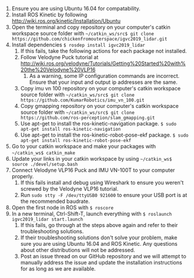 1. Ensure you are using Ubuntu 16.04 for compatability.
2. Install ROS Kinetic by following http://wiki.ros.org/kinetic/Installation/Ubuntu
3. Open the terminal and copy repository on your computer's catkin workspace source folder with
	```~/catkin_ws/src$ git clone https://github.com/chickenfromouterspace/igvc2019_lidar.git```
4. Install dependencies ```$ rosdep install igvc2019_lidar```
	1. If this fails, take the following actions for each package not installed.
	2. Follow Velodyne Puck tutorial at http://wiki.ros.org/velodyne/Tutorials/Getting%20Started%20with%20the%20Velodyne%20VLP16
		1. As a warning, some IP configuration commands are incorrect. Ensure that your input and output ip addresses are the same.
	3. Copy imu vn 100 repository on your computer's catkin workspace source folder with
		```~/catkin_ws/src$ git clone https://github.com/KumarRobotics/imu_vn_100.git```
	4. Copy gmapping repository on your computer's catkin workspace source folder with
		```~/catkin_ws/src$ git clone https://github.com/ros-perception/slam_gmapping.git```
	5. Use apt-get to install the ros-kinetic-navigation package.
		```$ sudo apt-get install ros-kinetic-navigation```
	6. Use apt-get to install the ros-kinetic-robot-pose-ekf package.
		```$ sudo apt-get install ros-kinetic-robot-pose-ekf```
5. Go to your catkin workspace and make your packages with
	```~/catkin_ws$ catkin_make```
6. Update your links in your catkin workspace by using ```~/catkin_ws$ source ./devel/setup.bash```
7. Connect Velodyne VLP16 Puck and IMU VN-100T to your computer properly.
	1. If this fails install and debug using Wireshark to ensure you weren't screwed by the Velodyne VLP16 tutorial.
	2. Run ```sudo stty -F /dev/ttyUSB0 921600``` to ensure your USB port is at the recommended baudrate.
8. Open the first node in ROS with ```$ roscore```
9. In a new terminal, Ctrl-Shift-T, launch everything with
	```$ roslaunch igvc2019_lidar start.launch```
	1. If this fails, go through at the steps above again and refer to their troubleshooting solutions.
	2. If their troubleshooting solutions don't solve your problem, make sure you are using Ubuntu 16.04 and ROS Kinetic. Any questions about other distributions will not be addressed.
	3. Post an issue thread on our GitHub repository and we will attempt to manually address the issue and update the installation instructions for as long as we are available.
